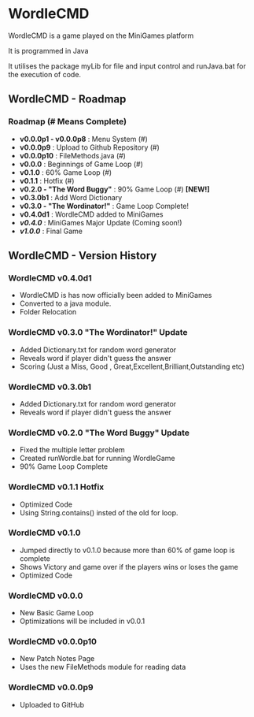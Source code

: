 # WordleCMD

 WordleCMD is a game played on the MiniGames platform
 
 It is programmed in Java

 It utilises the package myLib for file and input control and runJava.bat for the execution of code.
 

## WordleCMD - Roadmap

### Roadmap (# Means Complete)

- **v0.0.0p1 - v0.0.0p8** : Menu System (#)<br>
- **v0.0.0p9** : Upload to Github Repository (#)<br>
- **v0.0.0p10** : FileMethods.java (#)<br>
- **v0.0.0** : Beginnings of Game Loop (#)<br>
- **v0.1.0** : 60% Game Loop (#)<br>
- **v0.1.1** : Hotfix (#)<br>
- **v0.2.0 - "The Word Buggy"** : 90% Game Loop (#) **[NEW!]**<br>
- **v0.3.0b1** : Add Word Dictionary<br>
- **v0.3.0 - "The Wordinator!"** : Game Loop Complete!<br>
- **v0.4.0d1** : WordleCMD added to MiniGames<br>
- _**v0.4.0**_ : MiniGames Major Update (Coming soon!)<br>
- _**v1.0.0**_  : Final Game<br>

## WordleCMD - Version History

### WordleCMD v0.4.0d1
- WordleCMD is has now officially been added to MiniGames
- Converted to a java module.
- Folder Relocation
### WordleCMD v0.3.0 "The Wordinator!" Update
- Added Dictionary.txt for random word generator
- Reveals word if player didn't guess the answer
- Scoring (Just a Miss, Good , Great,Excellent,Brilliant,Outstanding etc)
### WordleCMD v0.3.0b1
- Added Dictionary.txt for random word generator
- Reveals word if player didn't guess the answer
### WordleCMD v0.2.0 "The Word Buggy" Update
- Fixed the multiple letter problem
- Created runWordle.bat for running WordleGame
- 90% Game Loop Complete
### WordleCMD v0.1.1 Hotfix
- Optimized Code
- Using String.contains() insted of the old for loop.
### WordleCMD v0.1.0
- Jumped directly to v0.1.0 because more than 60% of game loop is complete
- Shows Victory and game over if the players wins or loses the game
- Optimized Code
### WordleCMD v0.0.0
- New Basic Game Loop
- Optimizations will be included in v0.0.1
### WordleCMD v0.0.0p10
- New Patch Notes Page
- Uses the new FileMethods module for reading data
### WordleCMD v0.0.0p9
 - Uploaded to GitHub